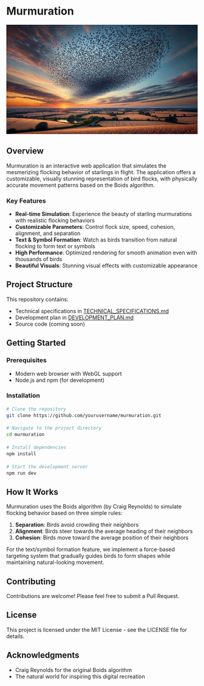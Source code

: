 # Murmuration

![Murmuration Banner](./public/murmuration_1.jpg)

## Overview

Murmuration is an interactive web application that simulates the mesmerizing flocking behavior of starlings in flight. The application offers a customizable, visually stunning representation of bird flocks, with physically accurate movement patterns based on the Boids algorithm.

### Key Features

- **Real-time Simulation**: Experience the beauty of starling murmurations with realistic flocking behaviors
- **Customizable Parameters**: Control flock size, speed, cohesion, alignment, and separation
- **Text & Symbol Formation**: Watch as birds transition from natural flocking to form text or symbols
- **High Performance**: Optimized rendering for smooth animation even with thousands of birds
- **Beautiful Visuals**: Stunning visual effects with customizable appearance

## Project Structure

This repository contains:

- Technical specifications in [TECHNICAL_SPECIFICATIONS.md](./TECHNICAL_SPECIFICATIONS.md)
- Development plan in [DEVELOPMENT_PLAN.md](./DEVELOPMENT_PLAN.md)
- Source code (coming soon)

## Getting Started

### Prerequisites

- Modern web browser with WebGL support
- Node.js and npm (for development)

### Installation

```bash
# Clone the repository
git clone https://github.com/yourusername/murmuration.git

# Navigate to the project directory
cd murmuration

# Install dependencies
npm install

# Start the development server
npm run dev
```

## How It Works

Murmuration uses the Boids algorithm (by Craig Reynolds) to simulate flocking behavior based on three simple rules:

1. **Separation**: Birds avoid crowding their neighbors
2. **Alignment**: Birds steer towards the average heading of their neighbors
3. **Cohesion**: Birds move toward the average position of their neighbors

For the text/symbol formation feature, we implement a force-based targeting system that gradually guides birds to form shapes while maintaining natural-looking movement.

## Contributing

Contributions are welcome! Please feel free to submit a Pull Request.

## License

This project is licensed under the MIT License - see the LICENSE file for details.

## Acknowledgments

- Craig Reynolds for the original Boids algorithm
- The natural world for inspiring this digital recreation
